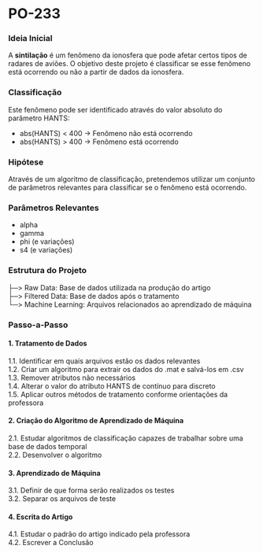 # PO-233

### Ideia Inicial
A **sintilação** é um fenômeno da ionosfera que pode afetar certos tipos de radares de aviões. O objetivo deste projeto é classificar se esse fenômeno está ocorrendo ou não a partir de dados da ionosfera.

### Classificação
Este fenômeno pode ser identificado através do valor absoluto do parâmetro HANTS:
- abs(HANTS) < 400 → Fenômeno não está ocorrendo
- abs(HANTS) > 400 → Fenômeno está ocorrendo

### Hipótese
Através de um algoritmo de classificação, pretendemos utilizar um conjunto de parâmetros relevantes para classificar se o fenômeno está ocorrendo.

### Parâmetros Relevantes
- alpha
- gamma
- phi (e variações)
- s4 (e variações)

### Estrutura do Projeto
├─> Raw Data: Base de dados utilizada na produção do artigo
<br>├─> Filtered Data: Base de dados após o tratamento
<br>└─> Machine Learning: Arquivos relacionados ao aprendizado de máquina


### Passo-a-Passo
#### **1. Tratamento de Dados**
1.1. Identificar em quais arquivos estão os dados relevantes
<br>1.2. Criar um algoritmo para extrair os dados do .mat e salvá-los em .csv
<br>1.3. Remover atributos não necessários
<br>1.4. Alterar o valor do atributo HANTS de contínuo para discreto 
<br>1.5. Aplicar outros métodos de tratamento conforme orientações da professora
#### **2. Criação do Algoritmo de Aprendizado de Máquina**
2.1. Estudar algoritmos de classificação capazes de trabalhar sobre uma base de dados temporal
<br>2.2. Desenvolver o algoritmo
#### **3. Aprendizado de Máquina**
3.1. Definir de que forma serão realizados os testes
<br>3.2. Separar os arquivos de teste
#### **4. Escrita do Artigo**
4.1. Estudar o padrão do artigo indicado pela professora
<br>4.2. Escrever a Conclusão